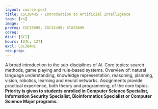 ```yaml
---
layout: course-post
title: CSC384H5 - Introduction to Artificial Intelligence
tags: [cs]
image: ''
prereq: CSC290H5, CSC324H5; STA256H5
coreq: 
dist: [SCI]
hours: [24L, 12T]
excl: CSC384H1
rec-prep: 
---
```


A broad introduction to the sub-disciplines of AI. Core topics: search methods, game playing and rule-based systems. Overview of: natural language understanding, knowledge representation, reasoning, planning, vision, robotics, learning and neural networks. Assignments provide practical experience, both theory and programming, of the core topics. **Priority is given to students enrolled in Computer Science Specialist, Information Security Specialist, Bioinformatics Specialist or Computer Science Major programs.**
